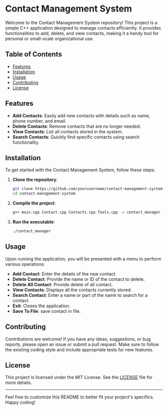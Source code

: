 # Contact Management System

Welcome to the Contact Management System repository! This project is a simple C++ application designed to manage contacts efficiently. It provides functionalities to add, delete, and view contacts, making it a handy tool for personal or small-scale organizational use.

## Table of Contents

- [Features](#features)
- [Installation](#installation)
- [Usage](#usage)
- [Contributing](#contributing)
- [License](#license)

## Features

- **Add Contacts**: Easily add new contacts with details such as name, phone number, and email.
- **Delete Contacts**: Remove contacts that are no longer needed.
- **View Contacts**: List all contacts stored in the system.
- **Search Contacts**: Quickly find specific contacts using search functionality.

## Installation

To get started with the Contact Management System, follow these steps:

1. **Clone the repository**:

   ```sh
   git clone https://github.com/yourusername/contact-management-system.git
   cd contact-management-system
   ```

2. **Compile the project**:

   ```sh
   g++ main.cpp Contact.cpp Contacts.cpp Tools.cpp -o contact_manager
   ```

3. **Run the executable**:
   ```sh
   ./contact_manager
   ```

## Usage

Upon running the application, you will be presented with a menu to perform various operations:

- **Add Contact**: Enter the details of the new contact.
- **Delete Contact**: Provide the name or ID of the contact to delete.
- **Delete All Contact**: Provide delete of all contact.
- **View Contacts**: Displays all the contacts currently stored.
- **Search Contact**: Enter a name or part of the name to search for a contact.
- **Exit**: Closes the application.
- **Save To File**: save contact in file.

## Contributing

Contributions are welcome! If you have any ideas, suggestions, or bug reports, please open an issue or submit a pull request. Make sure to follow the existing coding style and include appropriate tests for new features.

## License

This project is licensed under the MIT License. See the [LICENSE](LICENSE) file for more details.

---

Feel free to customize this README to better fit your project's specifics. Happy coding!
